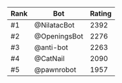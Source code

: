Rank|Bot|Rating
---|---|---
#1|@NilatacBot|2392
#2|@OpeningsBot|2276
#3|@anti-bot|2263
#4|@CatNail|2090
#5|@pawnrobot|1957
